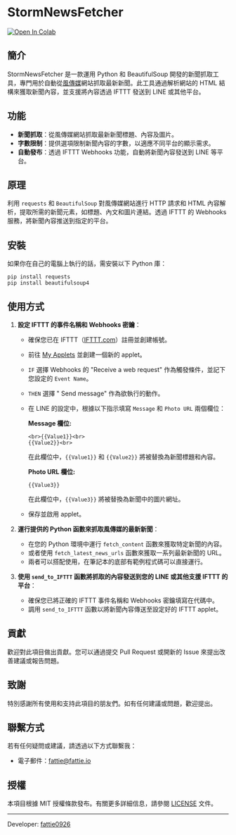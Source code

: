 # StormNewsFetcher

<a href="https://colab.research.google.com/github/fattie0926/StormNewsFetcher/blob/main/StormNewsFetcher.ipynb" target="_parent"><img src="https://colab.research.google.com/assets/colab-badge.svg" alt="Open In Colab"/></a>

## 簡介
StormNewsFetcher 是一款運用 Python 和 BeautifulSoup 開發的新聞抓取工具，專門用於自動從[風傳媒](https://www.storm.mg/)網站抓取最新新聞。此工具通過解析網站的 HTML 結構來獲取新聞內容，並支援將內容透過 IFTTT 發送到 LINE 或其他平台。

## 功能
- **新聞抓取**：從風傳媒網站抓取最新新聞標題、內容及圖片。
- **字數限制**：提供選項限制新聞內容的字數，以適應不同平台的顯示需求。
- **自動發布**：透過 IFTTT Webhooks 功能，自動將新聞內容發送到 LINE 等平台。

## 原理
利用 `requests` 和 `BeautifulSoup` 對風傳媒網站進行 HTTP 請求和 HTML 內容解析，提取所需的新聞元素，如標題、內文和圖片連結。透過 IFTTT 的 Webhooks 服務，將新聞內容推送到指定的平台。

## 安裝
如果你在自己的電腦上執行的話，需安裝以下 Python 庫：
```
pip install requests
pip install beautifulsoup4
```

## 使用方式
1. **設定 IFTTT 的事件名稱和 Webhooks 密鑰**：
   - 確保您已在 IFTTT（[IFTTT.com](https://ifttt.com/)）註冊並創建帳號。
   - 前往 [My Applets](https://ifttt.com/my_applets) 並創建一個新的 applet。
   - `IF` 選擇 Webhooks 的 "Receive a web request" 作為觸發條件，並記下您設定的 `Event Name`。
   - `THEN` 選擇 " Send message" 作為欲執行的動作。
   - 在 LINE 的設定中，根據以下指示填寫 `Message` 和 `Photo URL` 兩個欄位：

     **Message 欄位:**
     ```
     <br>{{Value1}}<br>
     {{Value2}}<br>
     ```
     在此欄位中，`{{Value1}}` 和 `{{Value2}}` 將被替換為新聞標題和內容。

     **Photo URL 欄位:**
     ```
     {{Value3}}
     ```
     在此欄位中，`{{Value3}}` 將被替換為新聞中的圖片網址。
   
   - 保存並啟用 applet。

2. **運行提供的 Python 函數來抓取風傳媒的最新新聞**：
   - 在您的 Python 環境中運行 `fetch_content` 函數來獲取特定新聞的內容。
   - 或者使用 `fetch_latest_news_urls` 函數來獲取一系列最新新聞的 URL。
   - 兩者可以搭配使用，在筆記本的底部有範例程式碼可以直接運行。

3. **使用 `send_to_IFTTT` 函數將抓取的內容發送到您的 LINE 或其他支援 IFTTT 的平台**：
   - 確保您已將正確的 IFTTT 事件名稱和 Webhooks 密鑰填寫在代碼中。
   - 調用 `send_to_IFTTT` 函數以將新聞內容傳送至設定好的 IFTTT applet。

## 貢獻
歡迎對此項目做出貢獻。您可以通過提交 Pull Request 或開新的 Issue 來提出改善建議或報告問題。

## 致謝
特別感謝所有使用和支持此項目的朋友們。如有任何建議或問題，歡迎提出。

## 聯繫方式
若有任何疑問或建議，請透過以下方式聯繫我：
- 電子郵件：[fattie@fattie.io](mailto:fattie@fattie.io)

## 授權
本項目根據 MIT 授權條款發布。有關更多詳細信息，請參閱 [LICENSE](LICENSE) 文件。

---

Developer: [fattie0926](https://github.com/fattie0926)
